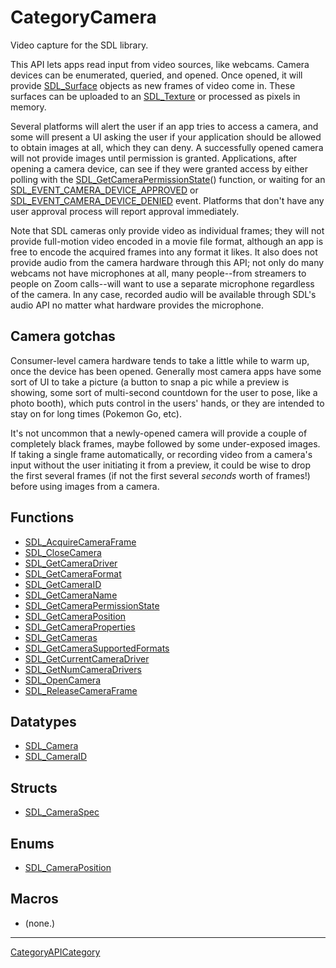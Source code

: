 # CategoryCamera

Video capture for the SDL library.

This API lets apps read input from video sources, like webcams. Camera
devices can be enumerated, queried, and opened. Once opened, it will
provide [SDL_Surface](SDL_Surface) objects as new frames of video come in.
These surfaces can be uploaded to an [SDL_Texture](SDL_Texture) or
processed as pixels in memory.

Several platforms will alert the user if an app tries to access a camera,
and some will present a UI asking the user if your application should be
allowed to obtain images at all, which they can deny. A successfully opened
camera will not provide images until permission is granted. Applications,
after opening a camera device, can see if they were granted access by
either polling with the
[SDL_GetCameraPermissionState](SDL_GetCameraPermissionState)() function, or
waiting for an
[SDL_EVENT_CAMERA_DEVICE_APPROVED](SDL_EVENT_CAMERA_DEVICE_APPROVED) or
[SDL_EVENT_CAMERA_DEVICE_DENIED](SDL_EVENT_CAMERA_DEVICE_DENIED) event.
Platforms that don't have any user approval process will report approval
immediately.

Note that SDL cameras only provide video as individual frames; they will
not provide full-motion video encoded in a movie file format, although an
app is free to encode the acquired frames into any format it likes. It also
does not provide audio from the camera hardware through this API; not only
do many webcams not have microphones at all, many people--from streamers to
people on Zoom calls--will want to use a separate microphone regardless of
the camera. In any case, recorded audio will be available through SDL's
audio API no matter what hardware provides the microphone.

## Camera gotchas

Consumer-level camera hardware tends to take a little while to warm up,
once the device has been opened. Generally most camera apps have some sort
of UI to take a picture (a button to snap a pic while a preview is showing,
some sort of multi-second countdown for the user to pose, like a photo
booth), which puts control in the users' hands, or they are intended to
stay on for long times (Pokemon Go, etc).

It's not uncommon that a newly-opened camera will provide a couple of
completely black frames, maybe followed by some under-exposed images. If
taking a single frame automatically, or recording video from a camera's
input without the user initiating it from a preview, it could be wise to
drop the first several frames (if not the first several _seconds_ worth of
frames!) before using images from a camera.

<!-- END CATEGORY DOCUMENTATION -->

## Functions

<!-- DO NOT HAND-EDIT CATEGORY LISTS, THEY ARE AUTOGENERATED AND WILL BE OVERWRITTEN, BASED ON TAGS IN INDIVIDUAL PAGE FOOTERS. EDIT THOSE INSTEAD. -->
<!-- BEGIN CATEGORY LIST: CategoryCamera, CategoryAPIFunction -->
- [SDL_AcquireCameraFrame](SDL_AcquireCameraFrame)
- [SDL_CloseCamera](SDL_CloseCamera)
- [SDL_GetCameraDriver](SDL_GetCameraDriver)
- [SDL_GetCameraFormat](SDL_GetCameraFormat)
- [SDL_GetCameraID](SDL_GetCameraID)
- [SDL_GetCameraName](SDL_GetCameraName)
- [SDL_GetCameraPermissionState](SDL_GetCameraPermissionState)
- [SDL_GetCameraPosition](SDL_GetCameraPosition)
- [SDL_GetCameraProperties](SDL_GetCameraProperties)
- [SDL_GetCameras](SDL_GetCameras)
- [SDL_GetCameraSupportedFormats](SDL_GetCameraSupportedFormats)
- [SDL_GetCurrentCameraDriver](SDL_GetCurrentCameraDriver)
- [SDL_GetNumCameraDrivers](SDL_GetNumCameraDrivers)
- [SDL_OpenCamera](SDL_OpenCamera)
- [SDL_ReleaseCameraFrame](SDL_ReleaseCameraFrame)
<!-- END CATEGORY LIST -->

## Datatypes

<!-- DO NOT HAND-EDIT CATEGORY LISTS, THEY ARE AUTOGENERATED AND WILL BE OVERWRITTEN, BASED ON TAGS IN INDIVIDUAL PAGE FOOTERS. EDIT THOSE INSTEAD. -->
<!-- BEGIN CATEGORY LIST: CategoryCamera, CategoryAPIDatatype -->
- [SDL_Camera](SDL_Camera)
- [SDL_CameraID](SDL_CameraID)
<!-- END CATEGORY LIST -->

## Structs

<!-- DO NOT HAND-EDIT CATEGORY LISTS, THEY ARE AUTOGENERATED AND WILL BE OVERWRITTEN, BASED ON TAGS IN INDIVIDUAL PAGE FOOTERS. EDIT THOSE INSTEAD. -->
<!-- BEGIN CATEGORY LIST: CategoryCamera, CategoryAPIStruct -->
- [SDL_CameraSpec](SDL_CameraSpec)
<!-- END CATEGORY LIST -->

## Enums

<!-- DO NOT HAND-EDIT CATEGORY LISTS, THEY ARE AUTOGENERATED AND WILL BE OVERWRITTEN, BASED ON TAGS IN INDIVIDUAL PAGE FOOTERS. EDIT THOSE INSTEAD. -->
<!-- BEGIN CATEGORY LIST: CategoryCamera, CategoryAPIEnum -->
- [SDL_CameraPosition](SDL_CameraPosition)
<!-- END CATEGORY LIST -->

## Macros

<!-- DO NOT HAND-EDIT CATEGORY LISTS, THEY ARE AUTOGENERATED AND WILL BE OVERWRITTEN, BASED ON TAGS IN INDIVIDUAL PAGE FOOTERS. EDIT THOSE INSTEAD. -->
<!-- BEGIN CATEGORY LIST: CategoryCamera, CategoryAPIMacro -->
- (none.)
<!-- END CATEGORY LIST -->


----
[CategoryAPICategory](CategoryAPICategory)


